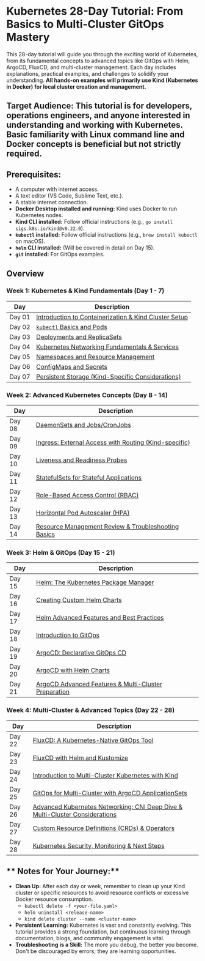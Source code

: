 # Kubernetes 28-Day Tutorial: From Basics to Multi-Cluster GitOps Mastery
This 28-day tutorial will guide you through the exciting world of Kubernetes, from its fundamental concepts to advanced topics like GitOps with Helm, ArgoCD, FluxCD, and multi-cluster management. Each day includes explanations, practical examples, and challenges to solidify your understanding. **All hands-on examples will primarily use Kind (Kubernetes in Docker) for local cluster creation and management.**

## **Target Audience:** This tutorial is for developers, operations engineers, and anyone interested in understanding and working with Kubernetes. Basic familiarity with Linux command line and Docker concepts is beneficial but not strictly required.

## **Prerequisites:**

  * A computer with internet access.
  * A text editor (VS Code, Sublime Text, etc.).
  * A stable internet connection.
  * **Docker Desktop installed and running:** Kind uses Docker to run Kubernetes nodes.
  * **Kind CLI installed:** Follow official instructions (e.g., `go install sigs.k8s.io/kind@v0.22.0`).
  * **`kubectl` installed:** Follow official instructions (e.g., `brew install kubectl` on macOS).
  * **`helm` CLI installed:** (Will be covered in detail on Day 15).
  * **`git` installed:** For GitOps examples.


## Overview

### **Week 1: Kubernetes & Kind Fundamentals** (Day 1 - 7)

| Day | Description |
| ------ | ----- |
| Day 01 | [Introduction to Containerization & Kind Cluster Setup](/Topics/Containerization/Kubernetes/Challenges/Day-01.md) |
| Day 02 | [`kubectl` Basics and Pods](/Topics/Containerization/Kubernetes/Challenges/Day-02.md) |
| Day 03 | [Deployments and ReplicaSets](/Topics/Containerization/Kubernetes/Challenges/Day-03.md) |
| Day 04 | [Kubernetes Networking Fundamentals & Services](/Topics/Containerization/Kubernetes/Challenges/Day-04.md) |
| Day 05 | [Namespaces and Resource Management](/Topics/Containerization/Kubernetes/Challenges/Day-05.md) |
| Day 06 | [ConfigMaps and Secrets](/Topics/Containerization/Kubernetes/Challenges/Day-06.md) |
| Day 07 | [Persistent Storage (Kind-Specific Considerations)](/Topics/Containerization/Kubernetes/Challenges/Day-07.md) |

### **Week 2: Advanced Kubernetes Concepts** (Day 8 - 14)

| Day | Description |
| ------ | ----- |
| Day 08 | [DaemonSets and Jobs/CronJobs](/Topics/Containerization/Kubernetes/Challenges/Day-08.md) |
| Day 09 | [Ingress: External Access with Routing (Kind-specific)](/Topics/Containerization/Kubernetes/Challenges/Day-09.md) |
| Day 10 | [Liveness and Readiness Probes](/Topics/Containerization/Kubernetes/Challenges/Day-10.md) |
| Day 11 | [StatefulSets for Stateful Applications](/Topics/Containerization/Kubernetes/Challenges/Day-11.md) |
| Day 12 | [Role-Based Access Control (RBAC)](/Topics/Containerization/Kubernetes/Challenges/Day-12.md) |
| Day 13 | [Horizontal Pod Autoscaler (HPA)](/Topics/Containerization/Kubernetes/Challenges/Day-13.md) |
| Day 14 | [Resource Management Review & Troubleshooting Basics](/Topics/Containerization/Kubernetes/Challenges/Day-14.md) |

### **Week 3: Helm & GitOps** (Day 15 - 21)

| Day | Description |
| ------ | ----- |
| Day 15 | [Helm: The Kubernetes Package Manager](/Topics/Containerization/Kubernetes/Challenges/Day-15.md) |
| Day 16 | [Creating Custom Helm Charts](/Topics/Containerization/Kubernetes/Challenges/Day-16.md) |
| Day 17 | [Helm Advanced Features and Best Practices](/Topics/Containerization/Kubernetes/Challenges/Day-17.md) |
| Day 18 | [Introduction to GitOps](/Topics/Containerization/Kubernetes/Challenges/Day-18.md) |
| Day 19 | [ArgoCD: Declarative GitOps CD](/Topics/Containerization/Kubernetes/Challenges/Day-19.md) |
| Day 20 | [ArgoCD with Helm Charts](/Topics/Containerization/Kubernetes/Challenges/Day-20.md) |
| Day 21 | [ArgoCD Advanced Features & Multi-Cluster Preparation](/Topics/Containerization/Kubernetes/Challenges/Day-21.md) |

### **Week 4: Multi-Cluster & Advanced Topics** (Day 22 - 28)

| Day | Description |
| ------ | ----- |
| Day 22 | [FluxCD: A Kubernetes-Native GitOps Tool](/Topics/Containerization/Kubernetes/Challenges/Day-22.md) |
| Day 23 | [FluxCD with Helm and Kustomize](/Topics/Containerization/Kubernetes/Challenges/Day-23.md) |
| Day 24 | [Introduction to Multi-Cluster Kubernetes with Kind](/Topics/Containerization/Kubernetes/Challenges/Day-24.md) |
| Day 25 | [GitOps for Multi-Cluster with ArgoCD ApplicationSets](/Topics/Containerization/Kubernetes/Challenges/Day-25.md) |
| Day 26 | [Advanced Kubernetes Networking: CNI Deep Dive & Multi-Cluster Considerations](/Topics/Containerization/Kubernetes/Challenges/Day-26.md) |
| Day 27 | [Custom Resource Definitions (CRDs) & Operators](/Topics/Containerization/Kubernetes/Challenges/Day-27.md) |
| Day 28 | [Kubernetes Security, Monitoring & Next Steps](/Topics/Containerization/Kubernetes/Challenges/Day-28.md) |


## ** Notes for Your Journey:**

* **Clean Up:** After each day or week, remember to clean up your Kind cluster or specific resources to avoid resource conflicts or excessive Docker resource consumption.
    * `kubectl delete -f <your-file.yaml>`
    * `helm uninstall <release-name>`
    * `kind delete cluster --name <cluster-name>`
* **Persistent Learning:** Kubernetes is vast and constantly evolving. This tutorial provides a strong foundation, but continuous learning through documentation, blogs, and community engagement is vital.
* **Troubleshooting is a Skill:** The more you debug, the better you become. Don't be discouraged by errors; they are learning opportunities.
